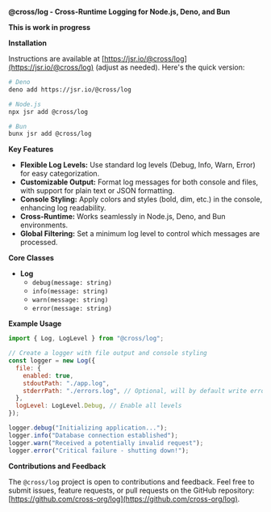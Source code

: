 **@cross/log - Cross-Runtime Logging for Node.js, Deno, and Bun**

**This is work in progress**

**Installation**

Instructions are available at
[https://jsr.io/@cross/log](https://jsr.io/@cross/log) (adjust as needed).
Here's the quick version:

```bash
# Deno
deno add https://jsr.io/@cross/log

# Node.js
npx jsr add @cross/log

# Bun
bunx jsr add @cross/log
```

**Key Features**

- **Flexible Log Levels:** Use standard log levels (Debug, Info, Warn, Error)
  for easy categorization.
- **Customizable Output:** Format log messages for both console and files, with
  support for plain text or JSON formatting.
- **Console Styling:** Apply colors and styles (bold, dim, etc.) in the console,
  enhancing log readability.
- **Cross-Runtime:** Works seamlessly in Node.js, Deno, and Bun environments.
- **Global Filtering:** Set a minimum log level to control which messages are
  processed.

**Core Classes**

- **Log**
  - `debug(message: string)`
  - `info(message: string)`
  - `warn(message: string)`
  - `error(message: string)`

**Example Usage**

```javascript
import { Log, LogLevel } from "@cross/log";

// Create a logger with file output and console styling
const logger = new Log({
  file: {
    enabled: true,
    stdoutPath: "./app.log",
    stderrPath: "./errors.log", // Optional, will by default write errors to stdoutPath
  },
  logLevel: LogLevel.Debug, // Enable all levels
});

logger.debug("Initializing application...");
logger.info("Database connection established");
logger.warn("Received a potentially invalid request");
logger.error("Critical failure - shutting down!");
```

**Contributions and Feedback**

The `@cross/log` project is open to contributions and feedback. Feel free to
submit issues, feature requests, or pull requests on the GitHub repository:
[https://github.com/cross-org/log](https://github.com/cross-org/log).
